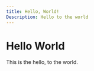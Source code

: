 ```yaml
---
title: Hello, World!
Description: Hello to the world
---
```


# Hello World

This is the hello, to the world.